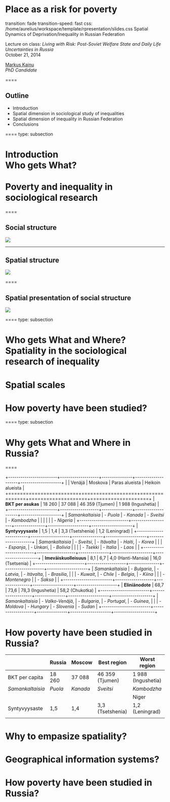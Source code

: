 Place as a risk for poverty
=======================================================
transition: fade
transition-speed: fast
css: /home/aurelius/workspace/template/rpresentation/slides.css
Spatial Dynamics of Deprivation/Inequality in Russian Federation

Lecture on class: *Living with Risk: Post-Soviet Welfare State and Daily Life Uncertainties in Russia* </br>
October 21, 2014

[Markus Kainu](http://markuskainu.fi) </br>
*PhD Candidate* </br> 




====

## Outline

- Introduction
- Spatial dimension in sociological study of inequalities
- Spatial dimension of inequality in Russian Federation
- Conclusions


====
type: subsection

<h1>Introduction </br> Who gets What? </br></br> Poverty and inequality in sociological research</h1>


====

## Social structure

![](http://upload.wikimedia.org/wikipedia/commons/b/bf/Pyramid_of_Capitalist_System.png)

****

## Spatial structure

![](http://www.mapsofworld.com/international-airports/maps/finland-airports-map.jpg)

====

## Spatial presentation of social structure

![](http://globalsociology.com/files/2013/02/Where-the-nations-highest-earners-live-1tl5c8w.png)




====
type: subsection

<h1>Who gets What and Where? Spatiality in the sociological research of inequality</h1>



Spatial scales
====




How poverty have been studied?
====



====
type: subsection

<h1>Why gets What and Where in Russia?</h1>


====

+------------------------+-------------------+---------------+--------------------+--------------------+
|                        |       Venäjä      |    Moskova    |   Paras alueista   |  Heikoin alueista  |
+========================+===================+===============+====================+====================+
| **BKT per asukas**     | 18 260            | 37 088        | 46 359 (Tjumen)    | 1 988 (Ingushetia) |
+------------------------+-------------------+---------------+--------------------+--------------------+
| *Samankaltaisia*       | - *Puola*         | - *Kanada*    | - *Sveitsi*        | - *Kambodzha*      |
|                        |                   |               |                    | - *Nigeria*        |
+------------------------+-------------------+---------------+--------------------+--------------------+
| **Syntyvyysaste**      | 1,5               | 1,4           | 3,3 (Tsetshenia)   | 1,2 (Leningrad)    |
+------------------------+-------------------+---------------+--------------------+--------------------+
| *Samankaltaisia*       | - *Sveitsi*,      | - *Itävalta*  | - *Haiti*,         | - *Korea*          |
|                        | - *Espanja*,      | - *Unkari*,   | - *Bolivia*        |                    |
|                        | - *Tsekki*        | - *Italia*    | - *Laos*           |                    |
+------------------------+-------------------+---------------+--------------------+--------------------+
| **Imeväiskuolleisuus** | 8,1               | 6,7           | 4,0 (Hanti-Mansia) | 16,0 (Tsetsenia)   |
+------------------------+-------------------+---------------+--------------------+--------------------+
| *Samankaltaisia*       | - *Bulgaria*,     | - *Latvia*,   | - *Itävalta*,      | - *Brasilia*,      |
|                        | - *Kuwait*,       | - *Chile*     | - *Belgia*,        | - *Kiina*          |
|                        | - *Montenegro*    |               | - *Saksa*          |                    |
+------------------------+-------------------+---------------+--------------------+--------------------+
| **Eliniänodote**       | 68,7              | 73,6          | 78,3 (Ingushetia)  | 58,2 (Chukotka)    |
+------------------------+-------------------+---------------+--------------------+--------------------+
| *Samankaltaisia*       | - *Valko-Venäjä*, | - *Bulgaria*, | - *Portugal*,      | - *Guinea*,        |
|                        | - *Moldova*       | - *Hungary*   | - *Slovenia*       | - *Sudan*          |
+------------------------+-------------------+---------------+--------------------+--------------------+


How poverty have been studied in Russia?
====

|                  |   Russia  |   Moscow   |   Best region    |    Worst region    |
|------------------|-----------|------------|------------------|--------------------|
| BKT per capita   | 18 260    | 37 088     | 46 359 (Tjumen)  | 1 988 (Ingushetia) |
| *Samankaltaisia* | *Puola* | *Kanada* | *Sveitsi*      | *Kambodzha*      |
|                  |           |            |                  |  Niger            |
| Syntyvyysaste    | 1,5       | 1,4        | 3,3 (Tsetshenia) | 1,2 (Leningrad)    |
|                  |           |            |                  |                    |



Why to empasize spatiality?
====



Geographical information systems?
====



How poverty have been studied in Russia?
====
